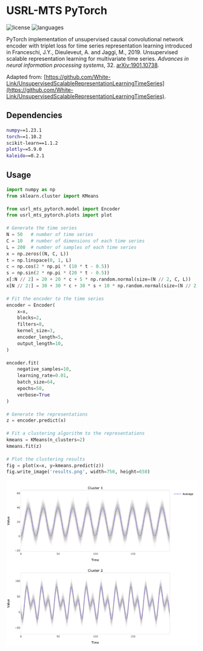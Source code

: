 # USRL-MTS PyTorch

![license](https://img.shields.io/github/license/flaviagiammarino/usrl-mts-pytorch?color=green)
![languages](https://img.shields.io/github/languages/top/flaviagiammarino/usrl-mts-pytorch?color=blue)

PyTorch implementation of unsupervised causal convolutional network encoder with triplet loss for time series representation 
learning introduced in Franceschi, J.Y., Dieuleveut, A. and Jaggi, M., 2019. Unsupervised scalable representation learning for 
multivariate time series. *Advances in neural information processing systems*, 32. [arXiv:1901.10738](https://arxiv.org/abs/1901.10738).

Adapted from: [https://github.com/White-Link/UnsupervisedScalableRepresentationLearningTimeSeries](https://github.com/White-Link/UnsupervisedScalableRepresentationLearningTimeSeries).


## Dependencies
```bash
numpy==1.23.1
torch==1.10.2
scikit-learn==1.1.2
plotly==5.9.0
kaleido==0.2.1
```
## Usage
```python
import numpy as np
from sklearn.cluster import KMeans

from usrl_mts_pytorch.model import Encoder
from usrl_mts_pytorch.plots import plot

# Generate the time series
N = 50   # number of time series
C = 10   # number of dimensions of each time series
L = 200  # number of samples of each time series
x = np.zeros((N, C, L))
t = np.linspace(0, 1, L)
c = np.cos(2 * np.pi * (10 * t - 0.5))
s = np.sin(2 * np.pi * (20 * t - 0.5))
x[:N // 2] = 20 + 20 * c + 5 * np.random.normal(size=(N // 2, C, L))
x[N // 2:] = 30 + 30 * c + 30 * s + 10 * np.random.normal(size=(N // 2, C, L))

# Fit the encoder to the time series
encoder = Encoder(
    x=x,
    blocks=2,
    filters=8,
    kernel_size=3,
    encoder_length=5,
    output_length=10,
)

encoder.fit(
    negative_samples=10,
    learning_rate=0.01,
    batch_size=64,
    epochs=50,
    verbose=True
)

# Generate the representations
z = encoder.predict(x)

# Fit a clustering algorithm to the representations
kmeans = KMeans(n_clusters=2)
kmeans.fit(z)

# Plot the clustering results
fig = plot(x=x, y=kmeans.predict(z))
fig.write_image('results.png', width=750, height=650)
```
![results](example/results.png)
